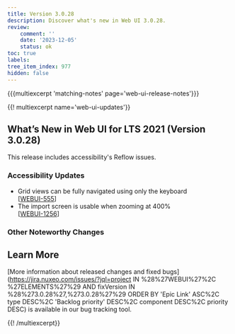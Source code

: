 ```yaml
---
title: Version 3.0.28
description: Discover what's new in Web UI 3.0.28.
review:
    comment: ''
    date: '2023-12-05'
    status: ok
toc: true
labels:
tree_item_index: 977
hidden: false
---
```


{{{multiexcerpt 'matching-notes' page='web-ui-release-notes'}}}

{{! multiexcerpt name='web-ui-updates'}}
## What’s New in Web UI for LTS 2021 (Version 3.0.28)

This release includes accessibility's Reflow issues.

### Accessibility Updates

- Grid views can be fully navigated using only the keyboard<br/>[[WEBUI-555](https://jira.nuxeo.com/browse/WEBUI-555)]
- The import screen is usable when zooming at 400%<br/>[[WEBUI-1256](https://jira.nuxeo.com/browse/WEBUI-1256)]

### Other Noteworthy Changes

## Learn More

[More information about released changes and fixed bugs](https://jira.nuxeo.com/issues/?jql=project IN %28%27WEBUI%27%2C %27ELEMENTS%27%29 AND fixVersion IN %28%273.0.28%27,%273.0.28%27%29 ORDER BY 'Epic Link' ASC%2C type DESC%2C  'Backlog priority' DESC%2C component DESC%2C priority DESC) is available in our bug tracking tool.


{{! /multiexcerpt}}
